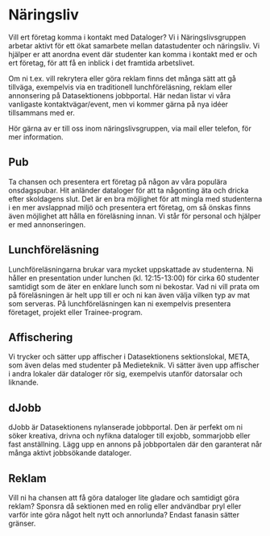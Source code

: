 # Näringsliv

Vill ert företag komma i kontakt med Dataloger? Vi i Näringslivsgruppen
arbetar aktivt för ett ökat samarbete mellan datastudenter och näringsliv. Vi
hjälper er att anordna event där studenter kan komma i kontakt med er och ert
företag, för att få en inblick i det framtida arbetslivet.

Om ni t.ex. vill rekrytera eller göra reklam finns det många sätt att gå
tillväga, exempelvis via en traditionell lunchföreläsning, reklam eller
annonsering på Datasektionens jobbportal. Här nedan listar vi våra vanligaste
kontaktvägar/event, men vi kommer gärna på nya idéer tillsammans med er.

Hör gärna av er till oss inom näringslivsgruppen, via mail eller
telefon, för mer information.

## Pub

Ta chansen och presentera ert företag på någon av våra populära
onsdagspubar. Hit anländer dataloger för att ta någonting äta och dricka
efter skoldagens slut. Det är en bra möjlighet för att mingla med
studenterna i en mer avslappnad miljö och presentera ert företag, om så
önskas finns även möjlighet att hålla en föreläsning innan. Vi står för
personal och hjälper er med annonseringen.


## Lunchföreläsning

Lunchföreläsningarna brukar vara mycket uppskattade av studenterna. Ni
håller en presentation under lunchen (kl. 12:15-13:00) för cirka 60
studenter samtidigt som de äter en enklare lunch som ni bekostar. Vad ni
vill prata om på föreläsningen är helt upp till er och ni kan även välja
vilken typ av mat som serveras. På lunchföreläsningen kan ni exempelvis
presentera företaget, projekt eller Trainee-program.

## Affischering

Vi trycker och sätter upp affischer i Datasektionens sektionslokal,
META, som även delas med studenter på Medieteknik. Vi sätter även upp
affischer i andra lokaler där dataloger rör sig, exempelvis utanför datorsalar och liknande.


## dJobb

dJobb är Datasektionens nylanserade jobbportal. Den är perfekt om ni
söker kreativa, drivna och nyfikna dataloger till exjobb, sommarjobb
eller fast anställning. Lägg upp en annons på jobbportalen där den
garanterat når många aktivt jobbsökande dataloger.


## Reklam

Vill ni ha chansen att få göra dataloger lite gladare och samtidigt göra
reklam? Sponsra då sektionen med en rolig eller andvändbar pryl eller
varför inte göra något helt nytt och annorlunda? Endast fanasin sätter
gränser.